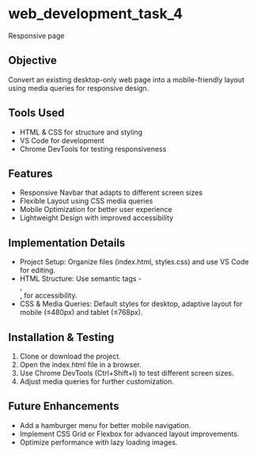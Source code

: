 # web_development_task_4
Responsive page 
## Objective
Convert an existing desktop-only web page into a mobile-friendly layout using media queries for responsive design.

## Tools Used
- HTML & CSS for structure and styling
- VS Code for development
- Chrome DevTools for testing responsiveness

## Features
- Responsive Navbar that adapts to different screen sizes
- Flexible Layout using CSS media queries
- Mobile Optimization for better user experience
- Lightweight Design with improved accessibility

## Implementation Details
- Project Setup: Organize files (index.html, styles.css) and use VS Code for editing.
- HTML Structure: Use semantic tags - <nav>, <div>, <meta viewport> for accessibility.
- CSS & Media Queries: Default styles for desktop, adaptive layout for mobile (≤480px) and tablet (≤768px).

## Installation & Testing
1. Clone or download the project.
2. Open the index.html file in a browser.
3. Use Chrome DevTools (Ctrl+Shift+I) to test different screen sizes.
4. Adjust media queries for further customization.

## Future Enhancements
- Add a hamburger menu for better mobile navigation.
- Implement CSS Grid or Flexbox for advanced layout improvements.
- Optimize performance with lazy loading images.
